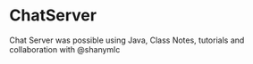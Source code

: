 # ChatServer
Chat Server was possible using Java, Class Notes, tutorials and collaboration with @shanymlc 
